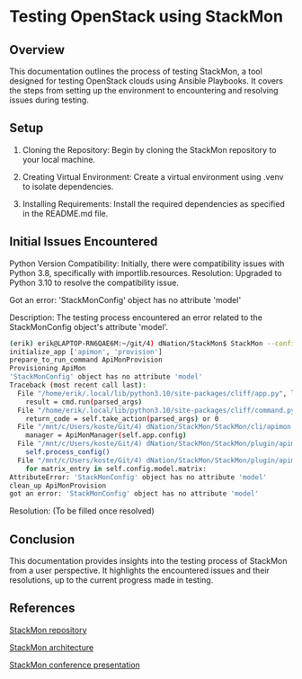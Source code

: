 # Testing OpenStack using StackMon

## Overview
This documentation outlines the process of testing StackMon, a tool designed for testing OpenStack clouds using Ansible Playbooks. It covers the steps from setting up the environment to encountering and resolving issues during testing.

## Setup

1) Cloning the Repository: Begin by cloning the StackMon repository to your local machine.

2) Creating Virtual Environment: Create a virtual environment using .venv to isolate dependencies.

3) Installing Requirements: Install the required dependencies as specified in the README.md file.

## Initial Issues Encountered

Python Version Compatibility: Initially, there were compatibility issues with Python 3.8, specifically with importlib.resources. Resolution: Upgraded to Python 3.10 to resolve the compatibility issue.

Got an error: 'StackMonConfig' object has no attribute 'model'

Description: The testing process encountered an error related to the StackMonConfig object's attribute 'model'.

``` bash
(erik) erik@LAPTOP-RN6QAE6M:~/git/4) dNation/StackMon$ StackMon --config config.yaml --inventory .\etc\inventory_quickstart\hosts apimon provision --debug -v
initialize_app ['apimon', 'provision']
prepare_to_run_command ApiMonProvision
Provisioning ApiMon
'StackMonConfig' object has no attribute 'model'
Traceback (most recent call last):
  File "/home/erik/.local/lib/python3.10/site-packages/cliff/app.py", line 410, in run_subcommand
    result = cmd.run(parsed_args)
  File "/home/erik/.local/lib/python3.10/site-packages/cliff/command.py", line 181, in run
    return_code = self.take_action(parsed_args) or 0
  File "/mnt/c/Users/koste/Git/4) dNation/StackMon/StackMon/cli/apimon.py", line 27, in take_action
    manager = ApiMonManager(self.app.config)
  File "/mnt/c/Users/koste/Git/4) dNation/StackMon/StackMon/plugin/apimon.py", line 54, in __init__
    self.process_config()
  File "/mnt/c/Users/koste/Git/4) dNation/StackMon/StackMon/plugin/apimon.py", line 63, in process_config
    for matrix_entry in self.config.model.matrix:
AttributeError: 'StackMonConfig' object has no attribute 'model'
clean_up ApiMonProvision
got an error: 'StackMonConfig' object has no attribute 'model'
```

Resolution: (To be filled once resolved)


## Conclusion

This documentation provides insights into the testing process of StackMon from a user perspective. It highlights the encountered issues and their resolutions, up to the current progress made in testing.

## References
[StackMon repository](https://github.com/stackmon/cloudmon)

[StackMon architecture](https://stackmon.org/)

[StackMon conference presentation](https://www.youtube.com/watch?v=otIH7kn-GAU)